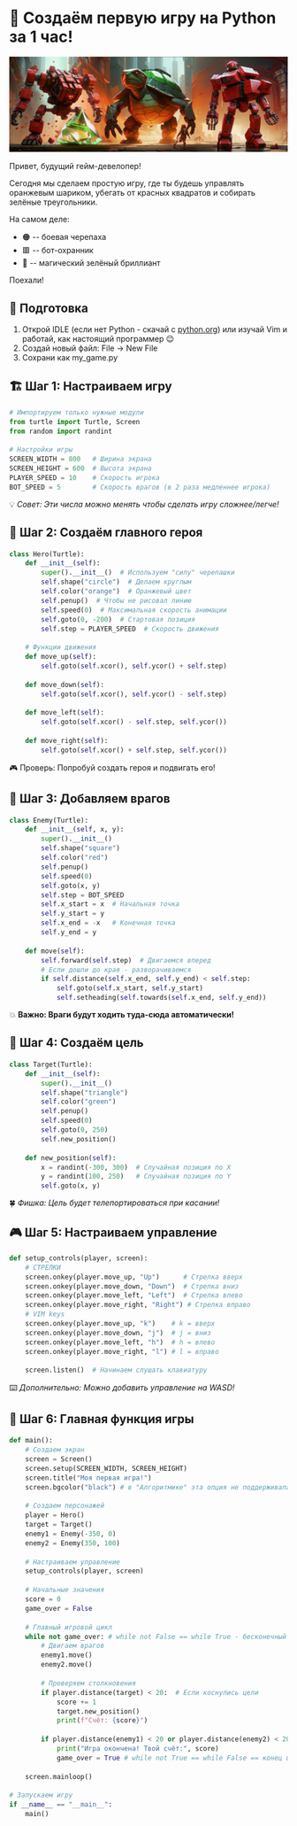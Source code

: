 # :snake: Создаём первую игру на Python за 1 час!

![Черепаха добралась до зелёного кристала. Ей мешали красные боты-охранники.](img/turtle_game.png "Turtle Game")

Привет, будущий гейм-девелопер! 

Сегодня мы сделаем простую игру, где ты будешь управлять оранжевым шариком, убегать от красных квадратов и собирать зелёные треугольники. 

На самом деле:

- 🟠 -- боевая черепаха
- 🟥 -- бот-охранник
- 💚 -- магический зелёный бриллиант

Поехали!

## 🔧 Подготовка

1. Открой IDLE (если нет Python - скачай с [python.org](https://python.org)) или изучай Vim и работай, как настоящий программер 😉
1. Создай новый файл: File → New File
1. Сохрани как my_game.py

## 🏗️ Шаг 1: Настраиваем игру

```Python
# Импортируем только нужные модули
from turtle import Turtle, Screen
from random import randint

# Настройки игры
SCREEN_WIDTH = 800   # Ширина экрана
SCREEN_HEIGHT = 600  # Высота экрана
PLAYER_SPEED = 10    # Скорость игрока
BOT_SPEED = 5        # Скорость врагов (в 2 раза медленнее игрока)
```

💡 *Совет: Эти числа можно менять чтобы сделать игру сложнее/легче!*

## 🧩 Шаг 2: Создаём главного героя

```Python
class Hero(Turtle):
    def __init__(self):
        super().__init__()  # Используем "силу" черепашки
        self.shape("circle")  # Делаем круглым
        self.color("orange")  # Оранжевый цвет
        self.penup()  # Чтобы не рисовал линию
        self.speed(0)  # Максимальная скорость анимации
        self.goto(0, -200)  # Стартовая позиция
        self.step = PLAYER_SPEED  # Скорость движения
    
    # Функции движения
    def move_up(self):
        self.goto(self.xcor(), self.ycor() + self.step)
    
    def move_down(self):
        self.goto(self.xcor(), self.ycor() - self.step)
    
    def move_left(self):
        self.goto(self.xcor() - self.step, self.ycor())
    
    def move_right(self):
        self.goto(self.xcor() + self.step, self.ycor())
```

🎮 Проверь: Попробуй создать героя и подвигать его!

## 👾 Шаг 3: Добавляем врагов

```Python
class Enemy(Turtle):
    def __init__(self, x, y):
        super().__init__()
        self.shape("square")
        self.color("red")
        self.penup()
        self.speed(0)
        self.goto(x, y)
        self.step = BOT_SPEED
        self.x_start = x  # Начальная точка
        self.y_start = y
        self.x_end = -x   # Конечная точка
        self.y_end = y
    
    def move(self):
        self.forward(self.step)  # Двигаемся вперед
        # Если дошли до края - разворачиваемся
        if self.distance(self.x_end, self.y_end) < self.step:
            self.goto(self.x_start, self.y_start)
            self.setheading(self.towards(self.x_end, self.y_end))
```

💥 **Важно: Враги будут ходить туда-сюда автоматически!**

## 🎯 Шаг 4: Создаём цель

```Python
class Target(Turtle):
    def __init__(self):
        super().__init__()
        self.shape("triangle")
        self.color("green")
        self.penup()
        self.speed(0)
        self.goto(0, 250)
        self.new_position()
    
    def new_position(self):
        x = randint(-300, 300)  # Случайная позиция по X
        y = randint(100, 250)   # Случайная позиция по Y
        self.goto(x, y)
```

🍀 *Фишка: Цель будет телепортироваться при касании!*

## 🎮 Шаг 5: Настраиваем управление

```Python
def setup_controls(player, screen):
    # СТРЕЛКИ
    screen.onkey(player.move_up, "Up")      # Стрелка вверх
    screen.onkey(player.move_down, "Down")  # Стрелка вниз
    screen.onkey(player.move_left, "Left")  # Стрелка влево
    screen.onkey(player.move_right, "Right") # Стрелка вправо
    # VIM keys
    screen.onkey(player.move_up, "k")    # k = вверх
    screen.onkey(player.move_down, "j")  # j = вниз
    screen.onkey(player.move_left, "h")  # h = влево
    screen.onkey(player.move_right, "l") # l = вправо

    screen.listen()  # Начинаем слушать клавиатуру
```

⌨️ *Дополнительно: Можно добавить управление на WASD!*

## 🏁 Шаг 6: Главная функция игры

```Python
def main():
    # Создаем экран
    screen = Screen()
    screen.setup(SCREEN_WIDTH, SCREEN_HEIGHT)
    screen.title("Моя первая игра!")
    screen.bgcolor("black") # в "Алгоритмике" эта опция не поддерживалась. Можно закомментить.
    
    # Создаем персонажей
    player = Hero()
    target = Target()
    enemy1 = Enemy(-350, 0)
    enemy2 = Enemy(350, 100)
    
    # Настраиваем управление
    setup_controls(player, screen)
    
    # Начальные значения
    score = 0
    game_over = False
    
    # Главный игровой цикл
    while not game_over: # while not False == while True - бесконечный до изменения значения
        # Двигаем врагов
        enemy1.move()
        enemy2.move()
        
        # Проверяем столкновения
        if player.distance(target) < 20:  # Если коснулись цели
            score += 1
            target.new_position()
            print(f"Счёт: {score}")
            
        if player.distance(enemy1) < 20 or player.distance(enemy2) < 20:
            print("Игра окончена! Твой счёт:", score)
            game_over = True # while not True == while False == конец цикла и игры
    
    screen.mainloop()

# Запускаем игру
if __name__ == "__main__":
    main()
```


